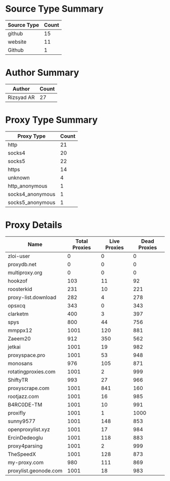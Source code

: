 # Source Type Summary

| Source Type | Count |
|-------------|-------|
| github | 15 |
| website | 11 |
| Github | 1 |


# Author Summary

| Author | Count |
|--------|-------|
| Rizsyad AR | 27 |


# Proxy Type Summary

| Proxy Type | Count |
|------------|-------|
| http | 21 |
| socks4 | 20 |
| socks5 | 22 |
| https | 14 |
| unknown | 4 |
| http_anonymous | 1 |
| socks4_anonymous | 1 |
| socks5_anonymous | 1 |


# Proxy Details

| Name | Total Proxies | Live Proxies | Dead Proxies |
|------|---------------|--------------|---------------|
| zloi-user | 0 | 0 | 0 |
| proxydb.net | 0 | 0 | 0 |
| multiproxy.org | 0 | 0 | 0 |
| hookzof | 103 | 11 | 92 |
| roosterkid | 231 | 10 | 221 |
| proxy-list.download | 282 | 4 | 278 |
| opsxcq | 343 | 0 | 343 |
| clarketm | 400 | 3 | 397 |
| spys | 800 | 44 | 756 |
| mmppx12 | 1001 | 120 | 881 |
| Zaeem20 | 912 | 350 | 562 |
| jetkai | 1001 | 19 | 982 |
| proxyspace.pro | 1001 | 53 | 948 |
| monosans | 976 | 105 | 871 |
| rotatingproxies.com | 1001 | 2 | 999 |
| ShiftyTR | 993 | 27 | 966 |
| proxyscrape.com | 1001 | 841 | 160 |
| rootjazz.com | 1001 | 16 | 985 |
| B4RC0DE-TM | 1001 | 10 | 991 |
| proxifly | 1001 | 1 | 1000 |
| sunny9577 | 1001 | 148 | 853 |
| openproxylist.xyz | 1001 | 17 | 984 |
| ErcinDedeoglu | 1001 | 118 | 883 |
| proxy4parsing | 1001 | 2 | 999 |
| TheSpeedX | 1001 | 128 | 873 |
| my-proxy.com | 980 | 111 | 869 |
| proxylist.geonode.com | 1001 | 18 | 983 |
